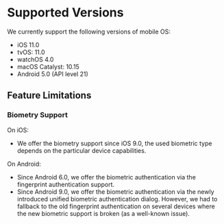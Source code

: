 # Supported Versions

We currently support the following versions of mobile OS:

- iOS 11.0
- tvOS: 11.0
- watchOS 4.0
- macOS Catalyst: 10.15
- Android 5.0 (API level 21)

## Feature Limitations

### Biometry Support

On iOS:

- We offer the biometry support since iOS 9.0, the used biometric type depends on the particular device capabilities.

On Android:

- Since Android 6.0, we offer the biometric authentication via the fingerprint authentication support.
- Since Android 9.0, we offer the biometric authentication via the newly introduced unified biometric authentication dialog. However, we had to fallback to the old fingerprint authentication on several devices where the new biometric support is broken (as a well-known issue).
